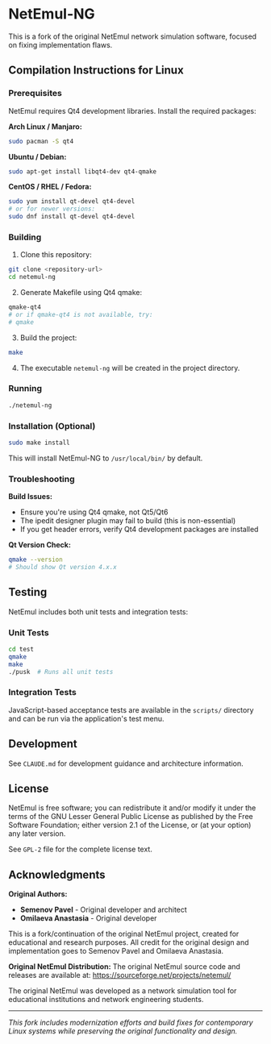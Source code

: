 # NetEmul-NG

This is a fork of the original NetEmul network simulation software, focused on fixing implementation flaws.

## Compilation Instructions for Linux

### Prerequisites

NetEmul requires Qt4 development libraries. Install the required packages:

**Arch Linux / Manjaro:**
```bash
sudo pacman -S qt4
```

**Ubuntu / Debian:**
```bash
sudo apt-get install libqt4-dev qt4-qmake
```

**CentOS / RHEL / Fedora:**
```bash
sudo yum install qt-devel qt4-devel
# or for newer versions:
sudo dnf install qt-devel qt4-devel
```

### Building

1. Clone this repository:
```bash
git clone <repository-url>
cd netemul-ng
```

2. Generate Makefile using Qt4 qmake:
```bash
qmake-qt4
# or if qmake-qt4 is not available, try:
# qmake
```

3. Build the project:
```bash
make
```

4. The executable `netemul-ng` will be created in the project directory.

### Running

```bash
./netemul-ng
```

### Installation (Optional)

```bash
sudo make install
```

This will install NetEmul-NG to `/usr/local/bin/` by default.

### Troubleshooting

**Build Issues:**
- Ensure you're using Qt4 qmake, not Qt5/Qt6
- The ipedit designer plugin may fail to build (this is non-essential)
- If you get header errors, verify Qt4 development packages are installed

**Qt Version Check:**
```bash
qmake --version
# Should show Qt version 4.x.x
```

## Testing

NetEmul includes both unit tests and integration tests:

### Unit Tests
```bash
cd test
qmake
make
./pusk  # Runs all unit tests
```

### Integration Tests
JavaScript-based acceptance tests are available in the `scripts/` directory and can be run via the application's test menu.

## Development

See `CLAUDE.md` for development guidance and architecture information.

## License

NetEmul is free software; you can redistribute it and/or modify it under the terms of the GNU Lesser General Public License as published by the Free Software Foundation; either version 2.1 of the License, or (at your option) any later version.

See `GPL-2` file for the complete license text.

## Acknowledgments

**Original Authors:**
- **Semenov Pavel** - Original developer and architect
- **Omilaeva Anastasia** - Original developer

This is a fork/continuation of the original NetEmul project, created for educational and research purposes. All credit for the original design and implementation goes to Semenov Pavel and Omilaeva Anastasia.

**Original NetEmul Distribution:**
The original NetEmul source code and releases are available at: https://sourceforge.net/projects/netemul/

The original NetEmul was developed as a network simulation tool for educational institutions and network engineering students.

---

*This fork includes modernization efforts and build fixes for contemporary Linux systems while preserving the original functionality and design.*